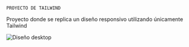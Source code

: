 ``` PROYECTO DE TAILWIND ```

Proyecto donde se replica un diseño responsivo utilizando únicamente Tailwind

![Diseño desktop](src/assets/design/desktop-design.jpg)
